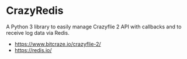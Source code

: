 # CrazyRedis
A Python 3 library to easily manage Crazyflie 2 API with callbacks and to receive log data via Redis.

-  https://www.bitcraze.io/crazyflie-2/
-  https://redis.io/
